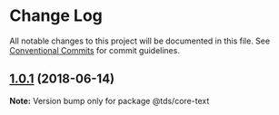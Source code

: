 # Change Log

All notable changes to this project will be documented in this file.
See [Conventional Commits](https://conventionalcommits.org) for commit guidelines.

<a name="1.0.1"></a>
## [1.0.1](https://github.com/telusdigital/tds/compare/@tds/core-text@1.0.0...@tds/core-text@1.0.1) (2018-06-14)




**Note:** Version bump only for package @tds/core-text
